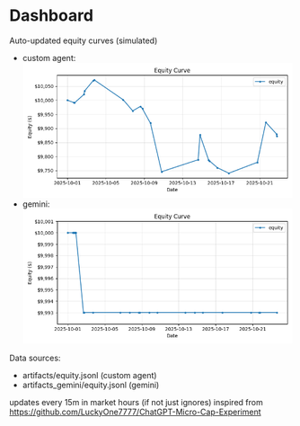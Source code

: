 # Dashboard

Auto-updated equity curves (simulated)

- custom agent: ![Equity Curve](artifacts/equity.png?v=3bb3d37)
- gemini: ![Equity Curve (Gemini)](artifacts_gemini/equity.png?v=3bb3d37)

Data sources:
- artifacts/equity.jsonl (custom agent)
- artifacts_gemini/equity.jsonl (gemini)

updates every 15m in market hours (if not just ignores)
inspired from https://github.com/LuckyOne7777/ChatGPT-Micro-Cap-Experiment